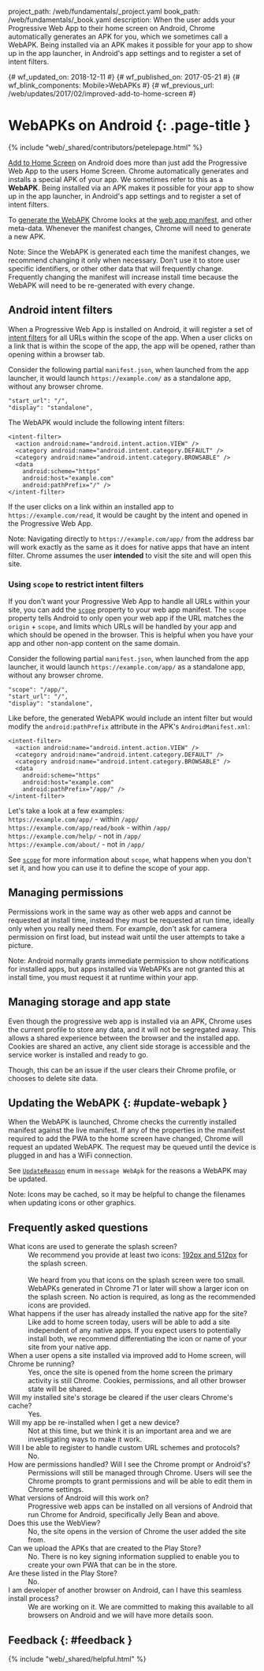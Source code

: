 project_path: /web/fundamentals/_project.yaml
book_path: /web/fundamentals/_book.yaml
description: When the user adds your Progressive Web App to their home screen on Android, Chrome automatically generates an APK for you, which we sometimes call a WebAPK. Being installed via an APK makes it possible for your app to show up in the app launcher, in Android's app settings and to register a set of intent filters.

{# wf_updated_on: 2018-12-11 #}
{# wf_published_on: 2017-05-21 #}
{# wf_blink_components: Mobile>WebAPKs #}
{# wf_previous_url: /web/updates/2017/02/improved-add-to-home-screen #}

# WebAPKs on Android {: .page-title }

{% include "web/_shared/contributors/petelepage.html" %}

[Add to Home Screen](/web/fundamentals/app-install-banners/) on Android does
more than just add the Progressive Web App to the users Home Screen. Chrome
automatically generates and installs a special APK of your app. We sometimes
refer to this as a **WebAPK**. Being installed via an APK makes it possible
for your app to show up in the app launcher, in Android's app settings and
to register a set of intent filters.

To [generate the WebAPK](https://chromium.googlesource.com/chromium/src/+/master/chrome/android/webapk/README)
Chrome looks at the [web app manifest](/web/fundamentals/web-app-manifest/), and
other meta-data. Whenever the manifest changes, Chrome will need to generate a
new APK.

Note: Since the WebAPK is generated each time the manifest changes, we
recommend changing it only when necessary. Don't use it to store user specific
identifiers, or other other data that will frequently change. Frequently
changing the manifest will increase install time because the WebAPK will need
to be re-generated with every change.

## Android intent filters

When a Progressive Web App is installed on Android, it will register a set of
[intent filters](https://developer.android.com/guide/components/intents-filters)
for all URLs within the scope of the app. When a user clicks on a link that
is within the scope of the app, the app will be opened, rather than opening
within a browser tab.

Consider the following partial `manifest.json`, when launched from the app
launcher, it would launch `https://example.com/` as a standalone app,
without any browser chrome.

```
"start_url": "/",
"display": "standalone",
```

The WebAPK would include the following intent filters:

```
<intent-filter>
  <action android:name="android.intent.action.VIEW" />
  <category android:name="android.intent.category.DEFAULT" />
  <category android:name="android.intent.category.BROWSABLE" />
  <data
    android:scheme="https"
    android:host="example.com"
    android:pathPrefix="/" />
</intent-filter>
```

If the user clicks on a link within an installed app to
`https://example.com/read`, it would be caught by the intent and opened
in the Progressive Web App.

Note: Navigating directly to `https://example.com/app/` from the address
bar will work exactly as the same as it does for native apps that have an
intent filter. Chrome assumes the user <b>intended</b> to visit the site and
will open this site.

### Using `scope`  to restrict intent filters

If you don't want your Progressive Web App to handle all URLs within your site,
you can add the [`scope`](/web/fundamentals/web-app-manifest/#scope) property
to your web app manifest. The `scope` property tells Android to only open your
web app if the URL matches the `origin` + `scope`, and limits which URLs will
be handled by your app and which should be opened in the browser. This is
helpful when you have your app and other non-app content on the same domain.

Consider the following partial `manifest.json`, when launched from the app
launcher, it would launch `https://example.com/app/` as a standalone app,
without any browser chrome.

```
"scope": "/app/",
"start_url": "/",
"display": "standalone",
```

Like before, the generated WebAPK would include an intent filter but would
modify the `android:pathPrefix` attribute in the APK's `AndroidManifest.xml`:

```
<intent-filter>
  <action android:name="android.intent.action.VIEW" />
  <category android:name="android.intent.category.DEFAULT" />
  <category android:name="android.intent.category.BROWSABLE" />
  <data
    android:scheme="https"
    android:host="example.com"
    android:pathPrefix="/app/" />
</intent-filter>
```

Let's take a look at a few examples:<br>
<span class="compare-yes"></span> `https://example.com/app/` - within `/app/`<br>
<span class="compare-yes"></span> `https://example.com/app/read/book` - within `/app/`<br>
<span class="compare-no"></span> `https://example.com/help/` - not in `/app/`<br>
<span class="compare-no"></span> `https://example.com/about/` - not in `/app/`


See [`scope`](/web/fundamentals/web-app-manifest/) for more information about
`scope`, what happens when you don't set it, and how you can use it to define
the scope of your app.


## Managing permissions

Permissions work in the same way as other web apps and cannot be requested at
install time, instead they must be requested at run time, ideally only when
you really need them. For example, don't ask for camera permission on first
load, but instead wait until the user attempts to take a picture.

Note: Android normally grants immediate permission to show notifications for
installed apps, but apps installed via WebAPKs are not granted this at install
time, you must request it at runtime within your app.

## Managing storage and app state

Even though the progressive web app is installed via an APK, Chrome uses the
current profile to store any data, and it will not be segregated away. This
allows a shared experience between the browser and the installed app. Cookies
are shared an active, any client side storage is accessible and the service
worker is installed and ready to go.

Though, this can be an issue if the user clears their Chrome profile, or chooses
to delete site data.

## Updating the WebAPK {: #update-webapk }

When the WebAPK is launched, Chrome checks the currently installed manifest
against the live manifest. If any of the properties in the manifest required
to add the PWA to the home screen have changed, Chrome will request an
updated WebAPK. The request may be queued until the device is plugged in and
has a WiFi connection.

See
[`UpdateReason`](https://cs.chromium.org/chromium/src/chrome/browser/android/webapk/webapk.proto?l=35)
enum in `message WebApk` for the reasons a WebAPK may be updated.

Note: Icons may be cached, so it may be helpful to change the filenames when
updating icons or other graphics.


## Frequently asked questions

<dl>
  <dt>
    What icons are used to generate the splash screen?
  </dt>
  <dd>
    We recommend you provide at least two icons:
    <a href="/web/fundamentals/web-app-manifest/#splash-screen">
    192px and 512px</a> for the splash screen.
    <br><br>We heard from you that icons
    on the splash screen were too small. WebAPKs generated in Chrome 71 or later
    will show a larger icon on the splash screen. No action is required, as
    long as the recommended icons are provided.
  </dd>

  <dt>
    What happens if the user has already installed the native app for the site?
  </dt>
  <dd>
    Like add to home screen today, users will be able to add a site independent
    of any native apps. If you expect users to potentially install both, we
    recommend differentiating the icon or name of your site from your native
    app.
  </dd>

  <dt>
    When a user opens a site installed via improved add to Home screen, will
    Chrome be running?
  </dt>
  <dd>
    Yes, once the site is opened from the home screen the primary activity is
    still Chrome. Cookies, permissions, and all other browser state will be
    shared.
  </dd>

  <dt>
    Will my installed site's storage be cleared if the user clears Chrome's
    cache?
  </dt>
  <dd>Yes.</dd>

  <dt>
    Will my app be re-installed when I get a new device?
  </dt>
  <dd>
    Not at this time, but we think it is an important area and we are
    investigating ways to make it work.
  </dd>

  <dt>
    Will I be able to register to handle custom URL schemes and protocols?
  </dt>
  <dd>No.</dd>

  <dt>
    How are permissions handled? Will I see the Chrome prompt or Android's?
  </dt>
  <dd>
    Permissions will still be managed through Chrome. Users will see the Chrome
    prompts to grant permissions and will be able to edit them in Chrome
    settings.
  </dd>

  <dt>
    What versions of Android will this work on?
  </dt>
  <dd>
    Progressive web apps can be installed on all versions of Android that
    run Chrome for Android, specifically Jelly Bean and above.
  </dd>

  <dt>
    Does this use the WebView?
  </dt>
  <dd>
    No, the site opens in the version of Chrome the user added the site from.
  </dd>

  <dt>
    Can we upload the APKs that are created to the Play Store?
  </dt>
  <dd>
    No. There is no key signing information supplied to enable you to create
    your own PWA that can be in the store.
  </dd>

  <dt>
    Are these listed in the Play Store?
  </dt>
  <dd>No.</dd>

  <dt>
    I am developer of another browser on Android, can I have this seamless
    install process?
  </dt>
  <dd>
    We are working on it. We are committed to making this available to all
    browsers on Android and we will have more details soon.
  </dd>

</dl>

## Feedback {: #feedback }

{% include "web/_shared/helpful.html" %}
